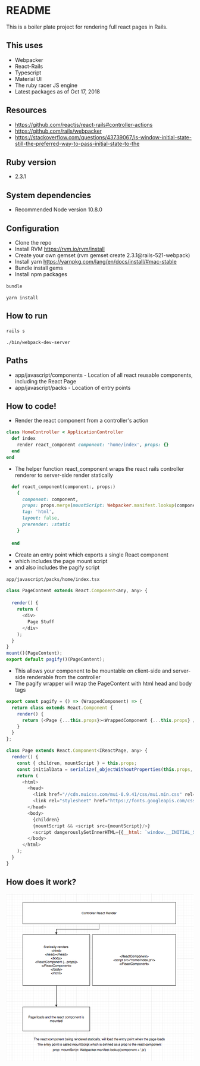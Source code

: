 # README

This is a boiler plate project for rendering full react pages in Rails.

## This uses
* Webpacker
* React-Rails
* Typescript
* Material UI
* The ruby racer JS engine
* Latest packages as of Oct 17, 2018

## Resources

* https://github.com/reactjs/react-rails#controller-actions
* https://github.com/rails/webpacker
* https://stackoverflow.com/questions/43739067/is-window-initial-state-still-the-preferred-way-to-pass-initial-state-to-the

## Ruby version

* 2.3.1

## System dependencies

* Recommended Node version 10.8.0

## Configuration

* Clone the repo
* Install RVM https://rvm.io/rvm/install
* Create your own gemset (rvm gemset create 2.3.1@rails-521-webpack)
* Install yarn https://yarnpkg.com/lang/en/docs/install/#mac-stable
* Bundle install gems
* Install npm packages

```bundle```

```yarn install```

## How to run

```rails s```

```./bin/webpack-dev-server```

## Paths
* app/javascript/components - Location of all react reusable components, including the React Page
* app/javascript/packs - Location of entry points

## How to code!

* Render the react component from a controller's action
```ruby
class HomeController < ApplicationController
  def index
    render react_component component: 'home/index', props: {}
  end
end
```

* The helper function react_component wraps the react rails controller renderer to server-side render statically
```ruby
  def react_component(component:, props:)
    {
      component: component,
      props: props.merge(mountScript: Webpacker.manifest.lookup(component + '.js')),
      tag: 'html',
      layout: false,
      prerender: :static
    }

  end
```

* Create an entry point which exports a single React component
* which includes the page mount script
* and also includes the pagify script

```app/javascript/packs/home/index.tsx```

```javascript
class PageContent extends React.Component<any, any> {

  render() {
    return (
      <div>
        Page Stuff
      </div>
    );
  }
}
mount()(PageContent);
export default pagify()(PageContent);
```
* This allows your component to be mountable on client-side and server-side renderable from the controller
* The pagify wrapper will wrap the PageContent with html head and body tags
```javascript
export const pagify = () => (WrappedComponent) => {
  return class extends React.Component {
    render() {
      return (<Page {...this.props}><WrappedComponent {...this.props} /></Page>);
    }
  }
};
```
```javascript
class Page extends React.Component<IReactPage, any> {
  render() {
    const { children, mountScript } = this.props;
    const initialData = serialize(_objectWithoutProperties(this.props, ['mountScript', 'children']) || {});
    return (
      <html>
        <head>
          <link href="//cdn.muicss.com/mui-0.9.41/css/mui.min.css" rel="stylesheet" type="text/css" media="screen" />
          <link rel="stylesheet" href="https://fonts.googleapis.com/css?family=Roboto:300,400,500"/>
        </head>
        <body>
          {children}
          {mountScript && <script src={mountScript}/>}
          <script dangerouslySetInnerHTML={{__html: `window.__INITIAL_STATE__ = ${initialData}`}}/>
        </body>
      </html>
    );
  }
}
```

## How does it work?

![How it works](/HowItWorks.png)
